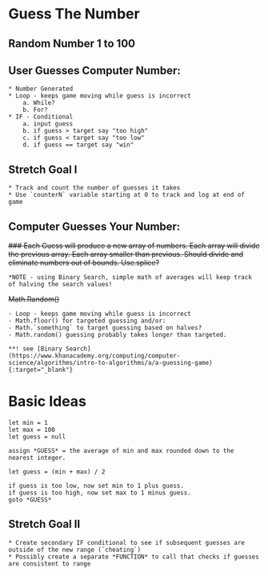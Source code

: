 # Guess The Number

## Random Number 1 to 100

## User Guesses Computer Number:

    * Number Generated
    * Loop - keeps game moving while guess is incorrect
        a. While?
        b. For?
    * IF - Conditional
        a. input guess
        b. if guess > target say "too high"
        c. if guess < target say "too low"
        d. if guess == target say "win"

## Stretch Goal I

    * Track and count the number of guesses it takes
    * Use `counterN` variable starting at 0 to track and log at end of game 


## Computer Guesses Your Number:
~~### Each Guess will produce a new array of numbers. Each array will divide the previous array. Each array smaller than previous. Should divide and eliminate numbers out of bounds. Use.splice?~~

    *NOTE - using Binary Search, simple math of averages will keep track of halving the search values!

~~Math.Random()~~  

    - Loop - keeps game moving while guess is incorrect
    - Math.floor() for targeted guessing and/or:
    - Math.`something` to target guessing based on halves?
    - Math.random() guessing probably takes longer than targeted.

    **! see [Binary Search] (https://www.khanacademy.org/computing/computer-science/algorithms/intro-to-algorithms/a/a-guessing-game){:target="_blank"}


# Basic Ideas

    let min = 1
    let max = 100
    let guess = null

    assign *GUESS* = the average of min and max rounded down to the nearest integer.

    let guess = (min + max) / 2

    if guess is too low, now set min to 1 plus guess.
    if guess is too high, now set max to 1 minus guess.
    goto *GUESS*

## Stretch Goal II

    * Create secondary IF conditional to see if subsequent guesses are outside of the new range (`cheating`)
    * Possibly create a separate *FUNCTION* to call that checks if guesses are consistent to range
